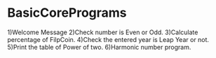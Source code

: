 # BasicCorePrograms
1)Welcome Message
2)Check number is Even or Odd.
3)Calculate percentage of FilpCoin.
4)Check the entered year is Leap Year or not.
5)Print the table of Power of two.
6)Harmonic number program.
